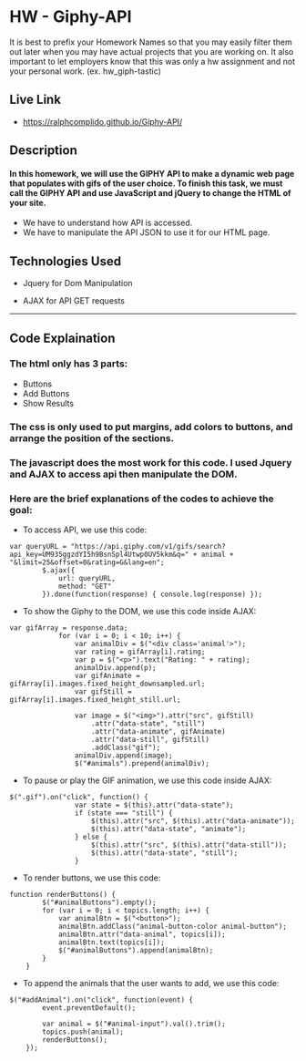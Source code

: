 # HW -  Giphy-API
It is best to prefix your Homework Names so that you may easily filter them out later when you may have actual projects that you are working on. It also important to let employers know that this was only a hw assignment and not your personal work. (ex. hw_giph-tastic)



## Live Link
 
  - https://ralphcomplido.github.io/Giphy-API/




## Description

#### In this homework, we will use the GIPHY API to make a dynamic web page that populates with gifs of  the user choice. To finish this task, we must call the GIPHY API and use JavaScript and jQuery to change the HTML of your site. 


- We have to understand how API is accessed.
- We have to manipulate the API JSON to use it for our HTML page.

## Technologies Used


- Jquery for Dom Manipulation


- AJAX for API GET requests



-------------


## Code Explaination


### The html only has 3 parts:

 - Buttons
 - Add Buttons
 - Show Results

### The css is only used to put margins, add colors to buttons, and arrange the position of the sections.

### The javascript does the most work for this code. I used Jquery and AJAX to access api then manipulate the DOM.


### Here are the brief explanations of the codes to achieve the goal:
- To access API, we use this code:

```
var queryURL = "https://api.giphy.com/v1/gifs/search?api_key=UM935ggzdYI5h9BsnSpl4Utwp0UV5kkm&q=" + animal + "&limit=25&offset=0&rating=G&lang=en";
        $.ajax({
            url: queryURL,
            method: "GET"
        }).done(function(response) { console.log(response) });
```

- To show the Giphy to the DOM, we use this code inside AJAX:
```
var gifArray = response.data;
            for (var i = 0; i < 10; i++) {
                var animalDiv = $("<div class='animal'>");
                var rating = gifArray[i].rating;
                var p = $("<p>").text("Rating: " + rating);
                animalDiv.append(p);
                var gifAnimate = gifArray[i].images.fixed_height_downsampled.url;
                var gifStill = gifArray[i].images.fixed_height_still.url;

                var image = $("<img>").attr("src", gifStill)
                    .attr("data-state", "still")
                    .attr("data-animate", gifAnimate)
                    .attr("data-still", gifStill)
                    .addClass("gif");
                animalDiv.append(image);
                $("#animals").prepend(animalDiv);
```

- To pause or play the GIF animation, we use this code inside AJAX:

```
$(".gif").on("click", function() {
                var state = $(this).attr("data-state");
                if (state === "still") {
                    $(this).attr("src", $(this).attr("data-animate"));
                    $(this).attr("data-state", "animate");
                } else {
                    $(this).attr("src", $(this).attr("data-still"));
                    $(this).attr("data-state", "still");
                }
 ```

- To render buttons, we use this code:
```
function renderButtons() {
        $("#animalButtons").empty();
        for (var i = 0; i < topics.length; i++) {
            var animalBtn = $("<button>");
            animalBtn.addClass("animal-button-color animal-button");
            animalBtn.attr("data-animal", topics[i]);
            animalBtn.text(topics[i]);
            $("#animalButtons").append(animalBtn);
        }
    }
```

- To append the animals that the user wants to add, we use this code:
```
$("#addAnimal").on("click", function(event) {
        event.preventDefault();

        var animal = $("#animal-input").val().trim();
        topics.push(animal);
        renderButtons();
    });
```